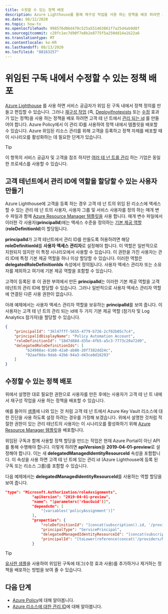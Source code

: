 ```yaml
---
title: 수정할 수 있는 정책 배포
description: Azure Lighthouse를 통해 재구성 작업을 사용 하는 정책을 배포 하려면 고객 테 넌 트에서 관리 되는 id를 만들어야 합니다.
ms.date: 08/12/2020
ms.topic: how-to
ms.openlocfilehash: 998576d06d470c525a551463861f7a25d4ab9d8f
ms.sourcegitcommit: c28fc1ec7d90f7e8b2e8775f5a250dd14a1622a6
ms.translationtype: MT
ms.contentlocale: ko-KR
ms.lasthandoff: 08/13/2020
ms.locfileid: "88163257"
---
```

# <a name="deploy-a-policy-that-can-be-remediated-within-a-delegated-subscription"></a>위임된 구독 내에서 수정할 수 있는 정책 배포

[Azure Lighthouse](../overview.md) 를 사용 하면 서비스 공급자가 위임 된 구독 내에서 정책 정의를 만들고 편집할 수 있습니다. 그러나 [재구성 작업](../../governance/policy/how-to/remediate-resources.md) (즉, [Deployifnotexists](../../governance/policy/concepts/effects.md#deployifnotexists) 또는 [수정](../../governance/policy/concepts/effects.md#modify) 효과가 있는 정책)을 사용 하는 정책을 배포 하려면 고객 테 넌 트에서 [관리 되는 id](../../active-directory/managed-identities-azure-resources/overview.md) 를 만들어야 합니다. Azure Policy에서 이 관리 ID를 사용하여 정책 내에서 템플릿을 배포할 수 있습니다. Azure 위임된 리소스 관리를 위해 고객을 등록하고 정책 자체를 배포할 때 이 시나리오를 활성화하는 데 필요한 단계가 있습니다.

> [!TIP]
> 이 항목의 서비스 공급자 및 고객을 참조 하지만 [여러 테 넌 트를 관리](../concepts/enterprise.md) 하는 기업은 동일한 프로세스를 사용할 수 있습니다.

## <a name="create-a-user-who-can-assign-roles-to-a-managed-identity-in-the-customer-tenant"></a>고객 테넌트에서 관리 ID에 역할을 할당할 수 있는 사용자 만들기

Azure Lighthouse에 고객을 등록 하는 경우 고객 테 넌 트의 위임 된 리소스에 액세스할 수 있는 관리 테 넌 트의 사용자, 사용자 그룹 및 서비스 사용자를 정의 하는 매개 변수 파일과 함께 [Azure Resource Manager 템플릿을](onboard-customer.md#create-an-azure-resource-manager-template) 사용 합니다. 매개 변수 파일에서 이러한 각 사용자(**principalId**)에는 액세스 수준을 정의하는 [기본 제공 역할](../../role-based-access-control/built-in-roles.md)(**roleDefinitionId**)이 할당됩니다.

**principalId**가 고객 테넌트에서 관리 ID를 만들도록 허용하려면 해당 **roleDefinitionId**를 **사용자 액세스 관리자**로 설정해야 합니다. 이 역할은 일반적으로 지원되지 않지만 이 특정 시나리오에서 사용할 수 있습니다. 이 권한을 가진 사용자는 관리 ID에 특정 기본 제공 역할을 하나 이상 할당할 수 있습니다. 이러한 역할은 **delegatedRoleDefinitionIds** 속성에서 정의됩니다. 사용자 액세스 관리자 또는 소유자를 제외하고 여기에 기본 제공 역할을 포함할 수 있습니다.

고객이 등록된 후 이 권한 부여에서 만든 **principalId**는 이러한 기본 제공 역할을 고객 테넌트의 관리 ID에 할당할 수 있습니다. 그러나 일반적으로 사용자 액세스 관리자 역할에 연결된 다른 사용 권한이 없습니다.

아래 예제에서는 사용자 액세스 관리자 역할을 보유하는 **principalId**를 보여 줍니다. 이 사용자는 고객 테 넌 트의 관리 되는 id에 두 가지 기본 제공 역할 (참가자 및 Log Analytics 참가자)을 할당할 수 있습니다.

```json
{
    "principalId": "3kl47fff-5655-4779-b726-2cf02b05c7c4",
    "principalIdDisplayName": "Policy Automation Account",
    "roleDefinitionId": "18d7d88d-d35e-4fb5-a5c3-7773c20a72d9",
    "delegatedRoleDefinitionIds": [
         "b24988ac-6180-42a0-ab88-20f7382dd24c",
         "92aaf0da-9dab-42b6-94a3-d43ce8d16293"
    ]
}
```

## <a name="deploy-policies-that-can-be-remediated"></a>수정할 수 있는 정책 배포

위에서 설명한 대로 필요한 권한으로 사용자를 만든 후에는 사용자가 고객 테 넌 트 내에서 재구성 작업을 사용 하는 정책을 배포할 수 있습니다.

예를 들어이 [샘플](https://github.com/Azure/Azure-Lighthouse-samples/tree/master/templates/policy-enforce-keyvault-monitoring)에 나와 있는 것 처럼 고객 테 넌 트에서 Azure Key Vault 리소스에 대 한 진단을 사용 하도록 설정 하려는 경우를 가정해 보겠습니다. 위에서 설명한 것처럼 적절한 권한이 있는 관리 테넌트의 사용자는 이 시나리오를 활성화하기 위해 [Azure Resource Manager 템플릿](https://github.com/Azure/Azure-Lighthouse-samples/blob/master/templates/policy-enforce-keyvault-monitoring/enforceAzureMonitoredKeyVault.json)을 배포합니다.

위임된 구독과 함께 사용할 정책 할당을 만드는 작업은 현재 Azure Portal이 아닌 API를 통해 수행해야 합니다. 이렇게 하려면 **apiVersion**을 **2019-04-01-preview**로 설정해야 합니다. 이는 새 **delegatedManagedIdentityResourceId** 속성을 포함합니다. 이 속성을 사용 하면 고객 테 넌 트에 있는 관리 id (Azure Lighthouse에 등록 된 구독 또는 리소스 그룹)를 포함할 수 있습니다.

다음 예제에서는 **delegatedManagedIdentityResourceId**를 사용하는 역할 할당을 보여 줍니다.

```json
"type": "Microsoft.Authorization/roleAssignments",
            "apiVersion": "2019-04-01-preview",
            "name": "[parameters('rbacGuid')]",
            "dependsOn": [
                "[variables('policyAssignment')]"
            ],
            "properties": {
                "roleDefinitionId": "[concat(subscription().id, '/providers/Microsoft.Authorization/roleDefinitions/', variables('rbacContributor'))]",
                "principalType": "ServicePrincipal",
                "delegatedManagedIdentityResourceId": "[concat(subscription().id, '/providers/Microsoft.Authorization/policyAssignments/', variables('policyAssignment'))]",
                "principalId": "[toLower(reference(concat('/providers/Microsoft.Authorization/policyAssignments/', variables('policyAssignment')), '2018-05-01', 'Full' ).identity.principalId)]"
            }
```

> [!TIP]
> [유사한 샘플](https://github.com/Azure/Azure-Lighthouse-samples/tree/master/templates/policy-add-or-replace-tag)을 사용하여 위임된 구독에 태그(수정 효과 사용)를 추가하거나 제거하는 정책을 배포하는 방법을 보여 줄 수 있습니다.

## <a name="next-steps"></a>다음 단계

- [Azure Policy](../../governance/policy/index.yml)에 대해 알아봅니다.
- [Azure 리소스에 대한 관리 ID](../../active-directory/managed-identities-azure-resources/overview.md)에 대해 알아봅니다.
